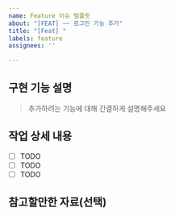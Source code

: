 ```yaml
---
name: Feature 이슈 템플릿
about: "[FEAT] ~~ 로그인 기능 추가"
title: "[Feat] "
labels: feature
assignees: ''

---
```


## 구현 기능 설명
> 추가하려는 기능에 대해 간결하게 설명해주세요

## 작업 상세 내용
- [ ] TODO
- [ ] TODO
- [ ] TODO

## 참고할만한 자료(선택)
